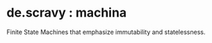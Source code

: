 de.scravy : machina
===================

Finite State Machines that emphasize immutability and statelessness.




